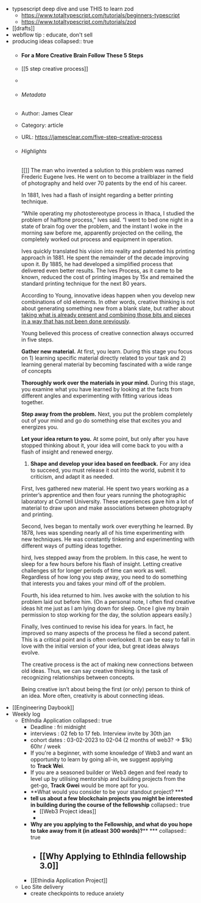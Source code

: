 - typsescript deep dive and use THIS to learn zod
	- https://www.totaltypescript.com/tutorials/beginners-typescript
	- https://www.totaltypescript.com/tutorials/zod
- [[drafts]]
- webflow tip : educate, don't sell
- producing ideas
  collapsed:: true
	- #### For a More Creative Brain Follow These 5 Steps
	- [[5 step creative process]]
	-
	- ###### Metadata
	- Author: James Clear
	- Category: article
	- URL: https://jamesclear.com/five-step-creative-process
	- ###### Highlights
	  [[]]
	  The man who invented a solution to this problem was named Frederic Eugene Ives. He went on to become a trailblazer in the field of photography and held over 70 patents by the end of his career.
	  
	  In 1881, Ives had a flash of insight regarding a better printing technique.
	  
	  “While operating my photostereotype process in Ithaca, I studied the problem of halftone process,” Ives said. “I went to bed one night in a state of brain fog over the problem, and the instant I woke in the morning saw before me, apparently projected on the ceiling, the completely worked out process and equipment in operation.
	  
	  Ives quickly translated his vision into reality and patented his printing approach in 1881. He spent the remainder of the decade improving upon it. By 1885, he had developed a simplified process that delivered even better results. The Ives Process, as it came to be known, reduced the cost of printing images by 15x and remained the standard printing technique for the next 80 years.
	  
	  According to Young, innovative ideas happen when you develop new combinations of old elements. In other words, creative thinking is not about generating something new from a blank slate, but rather about [taking what is already present and combining those bits and pieces in a way that has not been done previously](https://jamesclear.com/dont-start-from-scratch).
	  
	  Young believed this process of creative connection always occurred in five steps.
	  
	  **Gather new material.** At first, you learn. During this stage you focus on 1) learning specific material directly related to your task and 2) learning general material by becoming fascinated with a wide range of concepts
	  
	  **Thoroughly work over the materials in your mind.** During this stage, you examine what you have learned by looking at the facts from different angles and experimenting with fitting various ideas together.
	  
	  **Step away from the problem.** Next, you put the problem completely out of your mind and go do something else that excites you and energizes you.
	  
	  **Let your idea return to you.** At some point, but only after you have stopped thinking about it, your idea will come back to you with a flash of insight and renewed energy.
	  
	  1.  **Shape and develop your idea based on feedback.** For any idea to succeed, you must release it out into the world, submit it to criticism, and adapt it as needed.
	  
	  First, Ives gathered new material. He spent two years working as a printer’s apprentice and then four years running the photographic laboratory at Cornell University. These experiences gave him a lot of material to draw upon and make associations between photography and printing.
	  
	  Second, Ives began to mentally work over everything he learned. By 1878, Ives was spending nearly all of his time experimenting with new techniques. He was constantly tinkering and experimenting with different ways of putting ideas together.
	  
	  hird, Ives stepped away from the problem. In this case, he went to sleep for a few hours before his flash of insight. Letting creative challenges sit for longer periods of time can work as well. Regardless of how long you step away, you need to do something that interests you and takes your mind off of the problem.
	  
	  Fourth, his idea returned to him. Ives awoke with the solution to his problem laid out before him. (On a personal note, I often find creative ideas hit me just as I am lying down for sleep. Once I give my brain permission to stop working for the day, the solution appears easily.)
	  
	  Finally, Ives continued to revise his idea for years. In fact, he improved so many aspects of the process he filed a second patent. This is a critical point and is often overlooked. It can be easy to fall in love with the initial version of your idea, but great ideas always evolve.
	  
	  The creative process is the act of making new connections between old ideas. Thus, we can say creative thinking is the task of recognizing relationships between concepts.
	  
	  Being creative isn’t about being the first (or only) person to think of an idea. More often, creativity is about connecting ideas.
- [[Engineering Daybook]]
- Weekly log
	- EthIndia Application
	  collapsed:: true
		- Deadline : fri midnight
		- interviews : 02 feb to 17 feb. Interview invite by 30th jan
		- cohort dates : 03-02-2023 to 02-04 (2 months of web3? -> $1k) 60hr / week
		- If you're a beginner, with some knowledge of Web3 and want an opportunity to learn by going all-in, we suggest applying to **Track Wei**.
		- If you are a seasoned builder or Web3 degen and feel ready to level up by utilising mentorship and building projects from the get-go, **Track Gwei** would be more apt for you.
		- **What would you consider to be your standout project? ***
		- **tell us about a few blockchain projects you might be interested in building during the course of the fellowship**
		  collapsed:: true
			- [[Web3 Project ideas]]
			-
		- **Why are you applying to the Fellowship, and what do you hope to take away from it (in atleast 300 words)?**** ***
		  collapsed:: true
			- [[Why Applying to EthIndia fellowship 3.0]]
				-
		- [[Ethindia Application Project]]
	- Leo Site delivery
		- create checkpoints to reduce anxiety